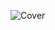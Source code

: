 ![Cover](https://user-images.githubusercontent.com/82728823/196098773-a038f835-5a3d-419d-8bd6-9ad185185dca.png)
